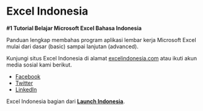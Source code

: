 # Excel Indonesia

**#1 Tutorial Belajar Microsoft Excel Bahasa Indonesia**

Panduan lengkap membahas program aplikasi lembar kerja Microsoft Excel mulai dari dasar (basic) sampai lanjutan (advanced).

Kunjungi situs Excel Indonesia di alamat [excelindonesia.com](https://excelindonesia.com) atau ikuti akun media sosial kami berikut.

- [Facebook](https://www.facebook.com/excelidn)
- [Twitter](https://twitter.com/excelidn)
- [LinkedIn](https://www.linkedin.com/company/excelidn)

Excel Indonesia bagian dari [**Launch Indonesia**](https://launchindonesia.com).
